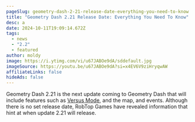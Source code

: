 ```yaml
---
pageSlug: geometry-dash-2-21-release-date-everything-you-need-to-know
title: "Geometry Dash 2.21 Release Date: Everything You Need To Know"
desc: a
date: 2024-10-11T19:09:14.672Z
tags:
  - news
  - "2.2"
  - featured
author: moldy
image: https://i.ytimg.com/vi/u67JABOe9dA/sddefault.jpg
imageSource: https://youtu.be/u67JABOe9dA?si=x4EV6V9ziHryqwAW
affiliateLinks: false
hideAds: false
---
```

Geometry Dash 2.21 is the next update coming to Geometry Dash that will include features such as [Versus Mode](/posts/robtop-cancels-geometry-dash-2-2-versus-mode-after-6-years-of-development/), and the map, and events. Although there is no set release date, RobTop Games have revealed information that hint at when update 2.21 will release.